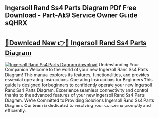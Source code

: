## Ingersoll Rand Ss4 Parts Diagram PDf Free Download - Part-Ak9 Service Owner Guide sQHRX

# <h2><a href="http://dfrfc8i.blite.top/?on=Ingersoll+Rand+Ss4+Parts+Diagram">🔗Download New 👉🔴 Ingersoll Rand Ss4 Parts Diagram</a></h2>

[![Ingersoll Rand Ss4 Parts Diagram download](https://i.imgur.com/lujVjoI.png)](http://dfrfc8i.blite.top/?on=Ingersoll+Rand+Ss4+Parts+Diagram)
Understanding Your Companion Welcome to the world of your new Ingersoll Rand Ss4 Parts Diagram! This manual explores its features, functionalities, and provides essential operating instructions. Operating Instructions for Beginners This guide is designed for beginners to confidently operate your new Ingersoll Rand Ss4 Parts Diagram. Experience seamless connectivity and control thanks to the advanced features of your new Ingersoll Rand Ss4 Parts Diagram. We're Committed to Providing Solutions Ingersoll Rand Ss4 Parts Diagram. Our team is dedicated to resolving your concerns promptly and efficiently.
